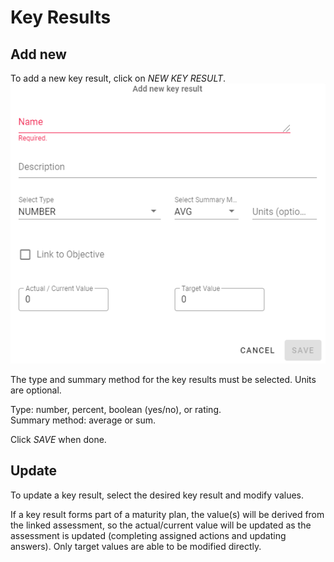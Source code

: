 # Key Results

## Add new

To add a new key result, click on _NEW KEY RESULT_.
![Image](../assets/screenshots/jobs/new-key-result.png)

The type and summary method for the key results must be selected. Units are optional.  
 
Type: number, percent, boolean (yes/no), or rating.   
Summary method: average or sum.

Click _SAVE_ when done.

## Update  

To update a key result, select the desired key result and modify values.

If a key result forms part of a maturity plan, the value(s) will be derived from the linked assessment, so the actual/current value will be updated as the assessment is updated (completing assigned actions and updating answers). Only target values are able to be modified directly. 
